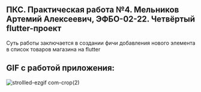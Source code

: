 ## ПКС. Практическая работа №4. Мельников Артемий Алексеевич, ЭФБО-02-22. Четвёртый flutter-проект
Суть работы заключается в создании фичи добавления нового элемента в список товаров магазина на flutter  

## GIF с работой приложения: 

![strollled-ezgif com-crop(2)](https://github.com/user-attachments/assets/66f53f13-2d03-42cc-bf2c-1273b2e245c7)
